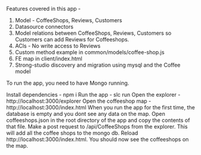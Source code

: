 
Features covered in this app - 

1. Model - CoffeeShops, Reviews, Customers
2. Datasource connectors 
3. Model relations between CoffeeShops, Reviews, Customers so Customers can add Reviews for Coffeeshops.
4. ACls - No write access to Reviews
5. Custom method example in common/models/coffee-shop.js 
6. FE map in client/index.html
7. Strong-studio discovery and migration using mysql and the Coffee model


To run the app, you need to have Mongo running.

Install dependencies - npm i
Run the app - slc run
Open the explorer - http://localhost:3000/explorer
Open the coffeeshop map - http://localhost:3000/index.html
When you run the app for the first time, the database is empty and you dont see any data on the map.
Open coffeeshops.json in the root directory of the app and copy the contents of that file.
Make a post request to /api/CoffeeShops from the explorer. This will add all the coffee shops to the mongo db.
Reload http://localhost:3000/index.html. You should now see the coffeeshops on the map.  



